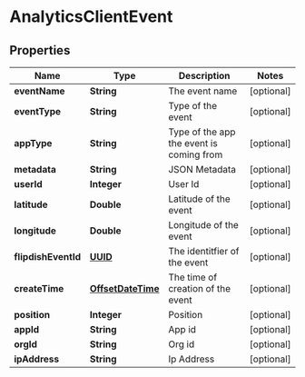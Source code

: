 
# AnalyticsClientEvent

## Properties
Name | Type | Description | Notes
------------ | ------------- | ------------- | -------------
**eventName** | **String** | The event name |  [optional]
**eventType** | **String** | Type of the event |  [optional]
**appType** | **String** | Type of the app the event is coming from |  [optional]
**metadata** | **String** | JSON Metadata |  [optional]
**userId** | **Integer** | User Id |  [optional]
**latitude** | **Double** | Latitude of the event |  [optional]
**longitude** | **Double** | Longitude of the event |  [optional]
**flipdishEventId** | [**UUID**](UUID.md) | The identitfier of the event |  [optional]
**createTime** | [**OffsetDateTime**](OffsetDateTime.md) | The time of creation of the event |  [optional]
**position** | **Integer** | Position |  [optional]
**appId** | **String** | App id |  [optional]
**orgId** | **String** | Org id |  [optional]
**ipAddress** | **String** | Ip Address |  [optional]



